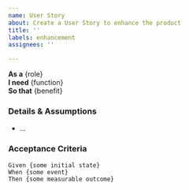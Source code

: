 ```yaml
---
name: User Story
about: Create a User Story to enhance the product
title: ''
labels: enhancement
assignees: ''

---
```


**As a** {role}  
**I need** {function}  
**So that** {benefit}  

### Details & Assumptions
* ...

### Acceptance Criteria

```gherkin
Given {some initial state}
When {some event}
Then {some measurable outcome}
```
